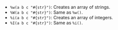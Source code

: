*   `%w(a b c "#{str}")`: Creates an array of strings.
*   `%W(a b c "#{str}")`: Same as `%w()`.
*   `%i(a b c "#{str}")`: Creates an array of integers.
*   `%I(a b c "#{str}")`: Same as `%i()`.